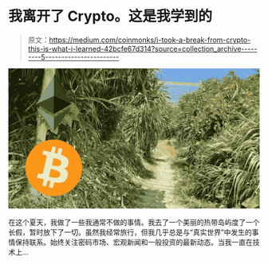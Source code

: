 # 我离开了 Crypto。这是我学到的

> 原文：<https://medium.com/coinmonks/i-took-a-break-from-crypto-this-is-what-i-learned-42bcfe67d314?source=collection_archive---------5----------------------->

![](img/077d77d349896e232b9473faf84c6430.png)

在这个夏天，我做了一些我通常不做的事情。我去了一个美丽的热带岛屿度了一个长假，暂时放下了一切。虽然我经常旅行，但我几乎总是与“真实世界”中发生的事情保持联系。始终关注密码市场、宏观新闻和一般投资的最新动态。当我一直在技术上…